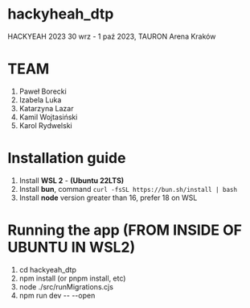 # hackyheah_dtp

HACKYEAH 2023
30 wrz - 1 paź 2023, TAURON Arena Kraków

# TEAM

1. Paweł Borecki
2. Izabela Luka
3. Katarzyna Lazar
4. Kamil Wojtasiński
5. Karol Rydwelski

# Installation guide

1. Install **WSL 2** - **(Ubuntu 22LTS)**
2. Install **bun**, command `curl -fsSL https://bun.sh/install | bash`
3. Install **node** version greater than 16, prefer 18 on WSL

# Running the app (FROM INSIDE OF UBUNTU IN WSL2)

1. cd hackyeah_dtp
2. npm install (or pnpm install, etc)
3. node ./src/runMigrations.cjs
4. npm run dev -- --open
